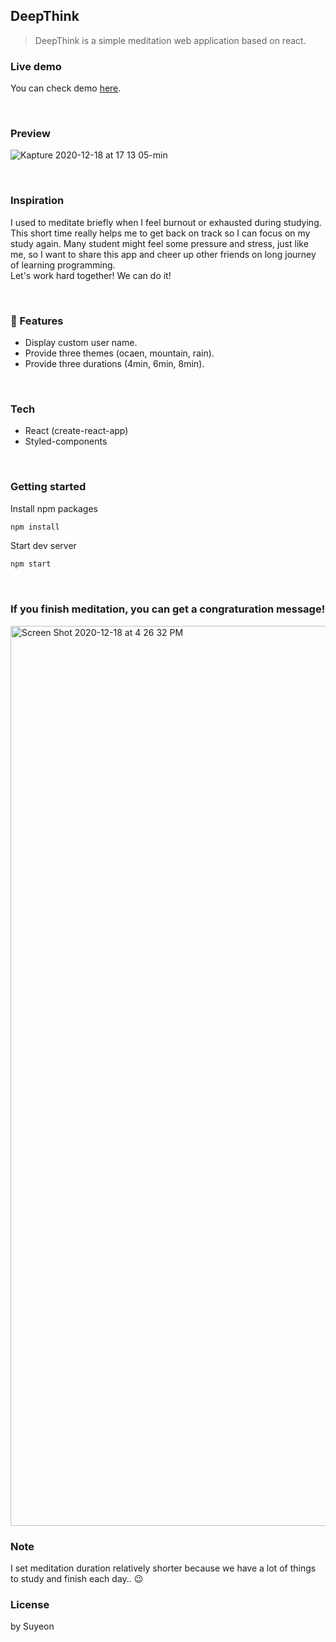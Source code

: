 ## DeepThink

> DeepThink is a simple meditation web application based on react.

### Live demo

You can check demo [here](https://DeepThink-meditation.netlify.app).

<br>

### Preview

![Kapture 2020-12-18 at 17 13 05-min](https://user-images.githubusercontent.com/55128990/102591232-0a8d7380-4155-11eb-97ca-e1a9fa2b136d.gif)

<br>

### Inspiration

I used to meditate briefly when I feel burnout or exhausted during studying.
This short time really helps me to get back on track so I can focus on my study again.
Many student might feel some pressure and stress, just like me, so I want to share this app and cheer up other friends on long journey of learning programming.<br/>
Let's work hard together! We can do it!

<br>

### 💫 Features

- Display custom user name.
- Provide three themes (ocaen, mountain, rain).
- Provide three durations (4min, 6min, 8min).

<br>

### Tech

- React (create-react-app)
- Styled-components

<br>

### Getting started

Install npm packages

```bash
npm install
```

Start dev server

```bash
npm start
```

<br>

### If you finish meditation, you can get a congraturation message!

<img width="1440" alt="Screen Shot 2020-12-18 at 4 26 32 PM" src="https://user-images.githubusercontent.com/55128990/102588595-0c553800-4151-11eb-8708-662cc5ace70f.png">

### Note

I set meditation duration relatively shorter because we have a lot of things to study and finish each day.. 😉

### License

by Suyeon
